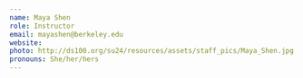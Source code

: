 ```yaml
---
name: Maya Shen
role: Instructor
email: mayashen@berkeley.edu
website: 
photo: http://ds100.org/su24/resources/assets/staff_pics/Maya_Shen.jpg
pronouns: She/her/hers
---
```

<Instructor OH>
